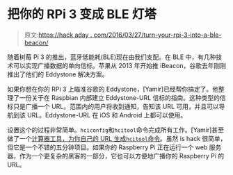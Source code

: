 # 把你的 RPi 3 变成 BLE 灯塔

> 原文:[https://hack aday . com/2016/03/27/turn-your-rpi-3-into-a-ble-beacon/](https://hackaday.com/2016/03/27/turn-your-rpi-3-into-a-ble-beacon/)

随着树莓 Pi 3 的推出，蓝牙低能耗(BLE)现在由我们支配。在 BLE 中，有几种技术可以实现广播数据的单向信标。苹果从 2013 年开始推 iBeacon，谷歌去年刚刚推出了他们的 Eddystone 解决方案。

如果你想在你的 RPi 3 上瞄准谷歌的 Eddystone，[Yamir]已经帮你搞定了。他整理了一份关于在 Raspbian 内部建立 Eddystone-URL 信标的指南。这种类型的信标只是广播一个 URL。范围内的用户将收到通知，告知该 URL 可用，并且可以导航到该 URL。Eddystone-URL 在 iOS 和 Android 上都可以使用。

设置这个的过程非常简单。`hciconfig`和`hcitool`命令完成所有工作。[Yamir]甚至做了一个[计算器工具，为你自己的 URL 生成`hcitool`命令](http://yencarnacion.github.io/eddystone-url-calculator/)。虽然 is hack 很简单，但它是一个不错的五分钟项目。如果你的 Raspberry Pi 正在运行一个 web 服务器，作为一个更复杂的黑客的一部分，它也可以方便地广播你的 Raspberry Pi 的 URL。